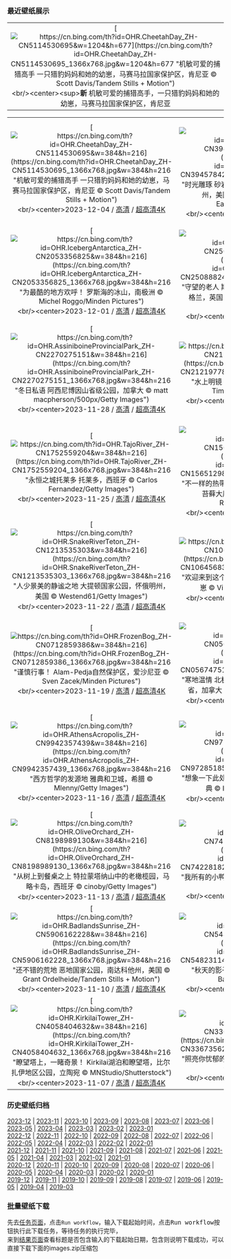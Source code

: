 ### 最近壁纸展示
||
|:---:|
|[![https://cn.bing.com/th?id=OHR.CheetahDay_ZH-CN5114530695&w=1204&h=677](https://cn.bing.com/th?id=OHR.CheetahDay_ZH-CN5114530695_1366x768.jpg&w=1204&h=677 "机敏可爱的捕猎高手&#10;一只猎豹妈妈和她的幼崽，马赛马拉国家保护区，肯尼亚&#10;© Scott Davis/Tandem Stills + Motion")](https://cn.bing.com/search?q=%e7%8c%8e%e8%b1%b9&form=hpcapt&mkt=zh-cn&filters=HpDate:"20231203_1600")<br/><center><sup>**新**</sup>&nbsp;机敏可爱的捕猎高手，一只猎豹妈妈和她的幼崽，马赛马拉国家保护区，肯尼亚<center/>|

||||
|:---:|:---:|:---:|
|[![https://cn.bing.com/th?id=OHR.CheetahDay_ZH-CN5114530695&w=384&h=216](https://cn.bing.com/th?id=OHR.CheetahDay_ZH-CN5114530695_1366x768.jpg&w=384&h=216 "机敏可爱的捕猎高手&#10;一只猎豹妈妈和她的幼崽，马赛马拉国家保护区，肯尼亚&#10;© Scott Davis/Tandem Stills + Motion")](https://cn.bing.com/search?q=%e7%8c%8e%e8%b1%b9&form=hpcapt&mkt=zh-cn&filters=HpDate:"20231203_1600")<br/><center>2023-12-04 / [高清](https://cn.bing.com/th?id=OHR.CheetahDay_ZH-CN5114530695_1920x1200.jpg&w=1920&h=1200) / [超高清4K](https://cn.bing.com/th?id=OHR.CheetahDay_ZH-CN5114530695_UHD.jpg&w=3840&h=2160)<center/>|[![https://cn.bing.com/th?id=OHR.VermilionCliffs_ZH-CN3945784250&w=384&h=216](https://cn.bing.com/th?id=OHR.VermilionCliffs_ZH-CN3945784250_1366x768.jpg&w=384&h=216 "时光雕琢&#10;砂岩岩层，红悬崖国家保护区，亚利桑那州，美国&#10;© Yva Momatiuk and John Eastcott/Minden Pictures")](https://cn.bing.com/search?q=%e7%ba%a2%e6%82%ac%e5%b4%96%e5%9b%bd%e5%ae%b6%e4%bf%9d%e6%8a%a4%e5%8c%ba&form=hpcapt&mkt=zh-cn&filters=HpDate:"20231202_1600")<br/><center>2023-12-03 / [高清](https://cn.bing.com/th?id=OHR.VermilionCliffs_ZH-CN3945784250_1920x1200.jpg&w=1920&h=1200) / [超高清4K](https://cn.bing.com/th?id=OHR.VermilionCliffs_ZH-CN3945784250_UHD.jpg&w=3840&h=2160)<center/>|[![https://cn.bing.com/th?id=OHR.GwaliorFortMP_ZH-CN3300432281&w=384&h=216](https://cn.bing.com/th?id=OHR.GwaliorFortMP_ZH-CN3300432281_1366x768.jpg&w=384&h=216 "永恒的瑰宝&#10;瓜廖尔堡，中央邦，印度&#10;© Dmitry Rukhlenko-Photos of India/Alamy")](https://cn.bing.com/search?q=%e7%93%9c%e5%bb%96%e5%b0%94%e5%a0%a1+%e4%b8%ad%e5%a4%ae%e9%82%a6&form=hpcapt&mkt=zh-cn&filters=HpDate:"20231201_1600")<br/><center>2023-12-02 / [高清](https://cn.bing.com/th?id=OHR.GwaliorFortMP_ZH-CN3300432281_1920x1200.jpg&w=1920&h=1200) / [超高清4K](https://cn.bing.com/th?id=OHR.GwaliorFortMP_ZH-CN3300432281_UHD.jpg&w=3840&h=2160)<center/>|
|[![https://cn.bing.com/th?id=OHR.IcebergAntarctica_ZH-CN2053356825&w=384&h=216](https://cn.bing.com/th?id=OHR.IcebergAntarctica_ZH-CN2053356825_1366x768.jpg&w=384&h=216 "为最酷的地方欢呼！&#10;罗斯海的冰山，南极洲&#10;© Michel Roggo/Minden Pictures")](https://cn.bing.com/search?q=%e7%bd%97%e6%96%af%e6%b5%b7&form=hpcapt&mkt=zh-cn&filters=HpDate:"20231130_1600")<br/><center>2023-12-01 / [高清](https://cn.bing.com/th?id=OHR.IcebergAntarctica_ZH-CN2053356825_1920x1200.jpg&w=1920&h=1200) / [超高清4K](https://cn.bing.com/th?id=OHR.IcebergAntarctica_ZH-CN2053356825_UHD.jpg&w=3840&h=2160)<center/>|[![https://cn.bing.com/th?id=OHR.TrotternishStorr_ZH-CN2508882441&w=384&h=216](https://cn.bing.com/th?id=OHR.TrotternishStorr_ZH-CN2508882441_1366x768.jpg&w=384&h=216 "守望的老人&#10;斯托尔，斯凯岛上展露的岩石尖峰，苏格兰，英国&#10;© Juan Maria Coy Vergara/Getty Images")](https://cn.bing.com/search?q=%e8%8b%8f%e6%a0%bc%e5%85%b0%e6%96%af%e5%87%af%e5%b2%9b&form=hpcapt&mkt=zh-cn&filters=HpDate:"20231129_1600")<br/><center>2023-11-30 / [高清](https://cn.bing.com/th?id=OHR.TrotternishStorr_ZH-CN2508882441_1920x1200.jpg&w=1920&h=1200) / [超高清4K](https://cn.bing.com/th?id=OHR.TrotternishStorr_ZH-CN2508882441_UHD.jpg&w=3840&h=2160)<center/>|[![https://cn.bing.com/th?id=OHR.SchwerinerSchloss_ZH-CN2390476345&w=384&h=216](https://cn.bing.com/th?id=OHR.SchwerinerSchloss_ZH-CN2390476345_1366x768.jpg&w=384&h=216 "童话中的城堡&#10;什未林湖上的什未林城堡，梅克伦堡-前波美拉尼亚州，德国&#10;© Hannes Wendt/Shutterstock")](https://cn.bing.com/search?q=%e4%bb%80%e6%9c%aa%e6%9e%97%e5%9f%8e%e5%a0%a1&form=hpcapt&mkt=zh-cn&filters=HpDate:"20231128_1600")<br/><center>2023-11-29 / [高清](https://cn.bing.com/th?id=OHR.SchwerinerSchloss_ZH-CN2390476345_1920x1200.jpg&w=1920&h=1200) / [超高清4K](https://cn.bing.com/th?id=OHR.SchwerinerSchloss_ZH-CN2390476345_UHD.jpg&w=3840&h=2160)<center/>|
|[![https://cn.bing.com/th?id=OHR.AssiniboineProvincialPark_ZH-CN2270275151&w=384&h=216](https://cn.bing.com/th?id=OHR.AssiniboineProvincialPark_ZH-CN2270275151_1366x768.jpg&w=384&h=216 "冬日私语&#10;阿西尼博因山省级公园，加拿大&#10;© matt macpherson/500px/Getty Images")](https://cn.bing.com/search?q=%e9%98%bf%e8%a5%bf%e5%b0%bc%e5%8d%9a%e5%9b%a0%e5%b1%b1%e7%9c%81%e7%ba%a7%e5%85%ac%e5%9b%ad&form=hpcapt&mkt=zh-cn&filters=HpDate:"20231127_1600")<br/><center>2023-11-28 / [高清](https://cn.bing.com/th?id=OHR.AssiniboineProvincialPark_ZH-CN2270275151_1920x1200.jpg&w=1920&h=1200) / [超高清4K](https://cn.bing.com/th?id=OHR.AssiniboineProvincialPark_ZH-CN2270275151_UHD.jpg&w=3840&h=2160)<center/>|[![https://cn.bing.com/th?id=OHR.RioNegro_ZH-CN2121977810&w=384&h=216](https://cn.bing.com/th?id=OHR.RioNegro_ZH-CN2121977810_1366x768.jpg&w=384&h=216 "水上明镜&#10;内格罗河，亚马逊河流域，巴西&#10;© Timothy Allen/Getty Images")](https://cn.bing.com/search?q=%e5%86%85%e6%a0%bc%e7%bd%97%e6%b2%b3&form=hpcapt&mkt=zh-cn&filters=HpDate:"20231126_1600")<br/><center>2023-11-27 / [高清](https://cn.bing.com/th?id=OHR.RioNegro_ZH-CN2121977810_1920x1200.jpg&w=1920&h=1200) / [超高清4K](https://cn.bing.com/th?id=OHR.RioNegro_ZH-CN2121977810_UHD.jpg&w=3840&h=2160)<center/>|[![https://cn.bing.com/th?id=OHR.BradgateFallow_ZH-CN1852334581&w=384&h=216](https://cn.bing.com/th?id=OHR.BradgateFallow_ZH-CN1852334581_1366x768.jpg&w=384&h=216 "谁踩到树枝了?&#10;布拉德盖特公园的小鹿，莱斯特郡，英国&#10;© Chris Bainbridge/Alamy")](https://cn.bing.com/search?q=%e5%b0%8f%e9%b9%bf&form=hpcapt&mkt=zh-cn&filters=HpDate:"20231125_1600")<br/><center>2023-11-26 / [高清](https://cn.bing.com/th?id=OHR.BradgateFallow_ZH-CN1852334581_1920x1200.jpg&w=1920&h=1200) / [超高清4K](https://cn.bing.com/th?id=OHR.BradgateFallow_ZH-CN1852334581_UHD.jpg&w=3840&h=2160)<center/>|
|[![https://cn.bing.com/th?id=OHR.TajoRiver_ZH-CN1752559204&w=384&h=216](https://cn.bing.com/th?id=OHR.TajoRiver_ZH-CN1752559204_1366x768.jpg&w=384&h=216 "永恒之城托莱多&#10;托莱多，西班牙&#10;© Carlos Fernandez/Getty Images")](https://cn.bing.com/search?q=%e8%a5%bf%e7%8f%ad%e7%89%99%e6%89%98%e8%8e%b1%e5%a4%9a&form=hpcapt&mkt=zh-cn&filters=HpDate:"20231124_1600")<br/><center>2023-11-25 / [高清](https://cn.bing.com/th?id=OHR.TajoRiver_ZH-CN1752559204_1920x1200.jpg&w=1920&h=1200) / [超高清4K](https://cn.bing.com/th?id=OHR.TajoRiver_ZH-CN1752559204_UHD.jpg&w=3840&h=2160)<center/>|[![https://cn.bing.com/th?id=OHR.HallofMosses_ZH-CN1565129809&w=384&h=216](https://cn.bing.com/th?id=OHR.HallofMosses_ZH-CN1565129809_1366x768.jpg&w=384&h=216 "不一样的热带雨林&#10;奥林匹克国家公园霍河雨林中的苔藓大厅 ，华盛顿州，美国&#10;© James Randklev/Getty Images")](https://cn.bing.com/search?q=%e9%9c%8d%e6%b2%b3%e9%9b%a8%e6%9e%97+%e5%a5%a5%e6%9e%97%e5%8c%b9%e5%85%8b%e5%9b%bd%e5%ae%b6%e5%85%ac%e5%9b%ad&form=hpcapt&mkt=zh-cn&filters=HpDate:"20231123_1600")<br/><center>2023-11-24 / [高清](https://cn.bing.com/th?id=OHR.HallofMosses_ZH-CN1565129809_1920x1200.jpg&w=1920&h=1200) / [超高清4K](https://cn.bing.com/th?id=OHR.HallofMosses_ZH-CN1565129809_UHD.jpg&w=3840&h=2160)<center/>|[![https://cn.bing.com/th?id=OHR.TeideNational_ZH-CN1367200520&w=384&h=216](https://cn.bing.com/th?id=OHR.TeideNational_ZH-CN1367200520_1366x768.jpg&w=384&h=216 "从深海到天空&#10;泰德国家公园的日落，特内里费岛，加那利群岛, 西班牙&#10;© Javier Martínez Morán/Alamy")](https://cn.bing.com/search?q=%e6%b3%b0%e5%be%b7%e5%9b%bd%e5%ae%b6%e5%85%ac%e5%9b%ad&form=hpcapt&mkt=zh-cn&filters=HpDate:"20231122_1600")<br/><center>2023-11-23 / [高清](https://cn.bing.com/th?id=OHR.TeideNational_ZH-CN1367200520_1920x1200.jpg&w=1920&h=1200) / [超高清4K](https://cn.bing.com/th?id=OHR.TeideNational_ZH-CN1367200520_UHD.jpg&w=3840&h=2160)<center/>|
|[![https://cn.bing.com/th?id=OHR.SnakeRiverTeton_ZH-CN1213535303&w=384&h=216](https://cn.bing.com/th?id=OHR.SnakeRiverTeton_ZH-CN1213535303_1366x768.jpg&w=384&h=216 "人少景美的静谧之地&#10;大提顿国家公园，怀俄明州，美国&#10;© Westend61/Getty Images")](https://cn.bing.com/search?q=%e5%a4%a7%e6%8f%90%e9%a1%bf%e5%9b%bd%e5%ae%b6%e5%85%ac%e5%9b%ad&form=hpcapt&mkt=zh-cn&filters=HpDate:"20231121_1600")<br/><center>2023-11-22 / [高清](https://cn.bing.com/th?id=OHR.SnakeRiverTeton_ZH-CN1213535303_1920x1200.jpg&w=1920&h=1200) / [超高清4K](https://cn.bing.com/th?id=OHR.SnakeRiverTeton_ZH-CN1213535303_UHD.jpg&w=3840&h=2160)<center/>|[![https://cn.bing.com/th?id=OHR.HelloSeal_ZH-CN1064568368&w=384&h=216](https://cn.bing.com/th?id=OHR.HelloSeal_ZH-CN1064568368_1366x768.jpg&w=384&h=216 "欢迎来到这个世界！&#10;英国诺福克海滩上的灰海豹幼崽&#10;© Vince Burton/Minden Pictures")](https://cn.bing.com/search?q=%e7%81%b0%e6%b5%b7%e8%b1%b9&form=hpcapt&mkt=zh-cn&filters=HpDate:"20231120_1600")<br/><center>2023-11-21 / [高清](https://cn.bing.com/th?id=OHR.HelloSeal_ZH-CN1064568368_1920x1200.jpg&w=1920&h=1200) / [超高清4K](https://cn.bing.com/th?id=OHR.HelloSeal_ZH-CN1064568368_UHD.jpg&w=3840&h=2160)<center/>|[![https://cn.bing.com/th?id=OHR.CastleCoch_ZH-CN0917284602&w=384&h=216](https://cn.bing.com/th?id=OHR.CastleCoch_ZH-CN0917284602_1366x768.jpg&w=384&h=216 "童话城堡&#10;科奇城堡，Tongwynlais，卡迪夫，威尔士，英国，欧洲&#10;© Billy Stock/robertharding/Alamy Stock Photo")](https://cn.bing.com/search?q=%e7%a7%91%e5%a5%87%e5%9f%8e%e5%a0%a1&form=hpcapt&mkt=zh-cn&filters=HpDate:"20231119_1600")<br/><center>2023-11-20 / [高清](https://cn.bing.com/th?id=OHR.CastleCoch_ZH-CN0917284602_1920x1200.jpg&w=1920&h=1200) / [超高清4K](https://cn.bing.com/th?id=OHR.CastleCoch_ZH-CN0917284602_UHD.jpg&w=3840&h=2160)<center/>|
|[![https://cn.bing.com/th?id=OHR.FrozenBog_ZH-CN0712859386&w=384&h=216](https://cn.bing.com/th?id=OHR.FrozenBog_ZH-CN0712859386_1366x768.jpg&w=384&h=216 "谨慎行事！&#10;Alam-Pedja自然保护区，爱沙尼亚&#10;© Sven Zacek/Minden Pictures")](https://cn.bing.com/search?q=Alam-Pedja%e8%87%aa%e7%84%b6%e4%bf%9d%e6%8a%a4%e5%8c%ba&form=hpcapt&mkt=zh-cn&filters=HpDate:"20231118_1600")<br/><center>2023-11-19 / [高清](https://cn.bing.com/th?id=OHR.FrozenBog_ZH-CN0712859386_1920x1200.jpg&w=1920&h=1200) / [超高清4K](https://cn.bing.com/th?id=OHR.FrozenBog_ZH-CN0712859386_UHD.jpg&w=3840&h=2160)<center/>|[![https://cn.bing.com/th?id=OHR.MilsePolarBear_ZH-CN0567475122&w=384&h=216](https://cn.bing.com/th?id=OHR.MilsePolarBear_ZH-CN0567475122_1366x768.jpg&w=384&h=216 "寒地温情&#10;北极熊妈妈和幼崽，丘吉尔城，曼尼托巴省，加拿大&#10;© Thorsten Milse/Getty Images")](https://cn.bing.com/search?q=%e4%b8%98%e5%90%89%e5%b0%94%e5%9f%8e&form=hpcapt&mkt=zh-cn&filters=HpDate:"20231117_1600")<br/><center>2023-11-18 / [高清](https://cn.bing.com/th?id=OHR.MilsePolarBear_ZH-CN0567475122_1920x1200.jpg&w=1920&h=1200) / [超高清4K](https://cn.bing.com/th?id=OHR.MilsePolarBear_ZH-CN0567475122_UHD.jpg&w=3840&h=2160)<center/>|[![https://cn.bing.com/th?id=OHR.BadRiver_ZH-CN0416550169&w=384&h=216](https://cn.bing.com/th?id=OHR.BadRiver_ZH-CN0416550169_1366x768.jpg&w=384&h=216 "该给靴子系上鞋带了！&#10;铜瀑布州立公园的巴德河，威斯康星州，美国&#10;© Big Joe/Getty Images")](https://cn.bing.com/search?q=%e5%a8%81%e6%96%af%e5%ba%b7%e6%98%9f%e5%b7%9e&form=hpcapt&mkt=zh-cn&filters=HpDate:"20231116_1600")<br/><center>2023-11-17 / [高清](https://cn.bing.com/th?id=OHR.BadRiver_ZH-CN0416550169_1920x1200.jpg&w=1920&h=1200) / [超高清4K](https://cn.bing.com/th?id=OHR.BadRiver_ZH-CN0416550169_UHD.jpg&w=3840&h=2160)<center/>|
|[![https://cn.bing.com/th?id=OHR.AthensAcropolis_ZH-CN9942357439&w=384&h=216](https://cn.bing.com/th?id=OHR.AthensAcropolis_ZH-CN9942357439_1366x768.jpg&w=384&h=216 "西方哲学的发源地&#10;雅典和卫城，希腊&#10;© Mlenny/Getty Images")](https://cn.bing.com/search?q=%e4%b8%96%e7%95%8c%e5%93%b2%e5%ad%a6%e6%97%a5&form=hpcapt&mkt=zh-cn&filters=HpDate:"20231115_1600")<br/><center>2023-11-16 / [高清](https://cn.bing.com/th?id=OHR.AthensAcropolis_ZH-CN9942357439_1920x1200.jpg&w=1920&h=1200) / [超高清4K](https://cn.bing.com/th?id=OHR.AthensAcropolis_ZH-CN9942357439_UHD.jpg&w=3840&h=2160)<center/>|[![https://cn.bing.com/th?id=OHR.SarekSweden_ZH-CN9728518595&w=384&h=216](https://cn.bing.com/th?id=OHR.SarekSweden_ZH-CN9728518595_1366x768.jpg&w=384&h=216 "想象一下此处的回声&#10;萨雷克国家公园的拉帕谷，瑞典&#10;© Hans Strand/Getty Images")](https://cn.bing.com/search?q=%e7%91%9e%e5%85%b8&form=hpcapt&mkt=zh-cn&filters=HpDate:"20231114_1600")<br/><center>2023-11-15 / [高清](https://cn.bing.com/th?id=OHR.SarekSweden_ZH-CN9728518595_1920x1200.jpg&w=1920&h=1200) / [超高清4K](https://cn.bing.com/th?id=OHR.SarekSweden_ZH-CN9728518595_UHD.jpg&w=3840&h=2160)<center/>|[![https://cn.bing.com/th?id=OHR.RussellLupines_ZH-CN8552113285&w=384&h=216](https://cn.bing.com/th?id=OHR.RussellLupines_ZH-CN8552113285_1366x768.jpg&w=384&h=216 "让人又爱又恨的花田&#10;特卡波湖沿岸的鲁冰花，南岛，新西兰&#10;© Jeffrey Lewis/Tandem Stills + Motion")](https://cn.bing.com/search?q=%e9%b2%81%e5%86%b0%e8%8a%b1&form=hpcapt&mkt=zh-cn&filters=HpDate:"20231113_1600")<br/><center>2023-11-14 / [高清](https://cn.bing.com/th?id=OHR.RussellLupines_ZH-CN8552113285_1920x1200.jpg&w=1920&h=1200) / [超高清4K](https://cn.bing.com/th?id=OHR.RussellLupines_ZH-CN8552113285_UHD.jpg&w=3840&h=2160)<center/>|
|[![https://cn.bing.com/th?id=OHR.OliveOrchard_ZH-CN8198989130&w=384&h=216](https://cn.bing.com/th?id=OHR.OliveOrchard_ZH-CN8198989130_1366x768.jpg&w=384&h=216 "从树上到餐桌之上&#10;特拉蒙塔纳山中的老橄榄园，马略卡岛，西班牙&#10;© cinoby/Getty Images")](https://cn.bing.com/search?q=%e8%a5%bf%e7%8f%ad%e7%89%99%e9%a9%ac%e7%95%a5%e5%8d%a1%e5%b2%9b&form=hpcapt&mkt=zh-cn&filters=HpDate:"20231112_1600")<br/><center>2023-11-13 / [高清](https://cn.bing.com/th?id=OHR.OliveOrchard_ZH-CN8198989130_1920x1200.jpg&w=1920&h=1200) / [超高清4K](https://cn.bing.com/th?id=OHR.OliveOrchard_ZH-CN8198989130_UHD.jpg&w=3840&h=2160)<center/>|[![https://cn.bing.com/th?id=OHR.MallarDucks_ZH-CN7422818269&w=384&h=216](https://cn.bing.com/th?id=OHR.MallarDucks_ZH-CN7422818269_1366x768.jpg&w=384&h=216 "我所有的小鸭子们&#10;秋天池塘里的两只绿头鸭&#10;© sun ok/Shutterstock")](https://cn.bing.com/search?q=%e7%bb%bf%e5%a4%b4%e9%b8%ad&form=hpcapt&mkt=zh-cn&filters=HpDate:"20231111_1600")<br/><center>2023-11-12 / [高清](https://cn.bing.com/th?id=OHR.MallarDucks_ZH-CN7422818269_1920x1200.jpg&w=1920&h=1200) / [超高清4K](https://cn.bing.com/th?id=OHR.MallarDucks_ZH-CN7422818269_UHD.jpg&w=3840&h=2160)<center/>|[![https://cn.bing.com/th?id=OHR.ValDiFunes_ZH-CN2080915930&w=384&h=216](https://cn.bing.com/th?id=OHR.ValDiFunes_ZH-CN2080915930_1366x768.jpg&w=384&h=216 "如诗如画的地方&#10;富内斯山谷，背景是多洛米蒂山，南蒂罗尔，意大利&#10;© Achim Thomae/Getty Images")](https://cn.bing.com/search?q=%e5%8d%97%e8%92%82%e7%bd%97%e5%b0%94&form=hpcapt&mkt=zh-cn&filters=HpDate:"20231110_1600")<br/><center>2023-11-11 / [高清](https://cn.bing.com/th?id=OHR.ValDiFunes_ZH-CN2080915930_1920x1200.jpg&w=1920&h=1200) / [超高清4K](https://cn.bing.com/th?id=OHR.ValDiFunes_ZH-CN2080915930_UHD.jpg&w=3840&h=2160)<center/>|
|[![https://cn.bing.com/th?id=OHR.BadlandsSunrise_ZH-CN5906162228&w=384&h=216](https://cn.bing.com/th?id=OHR.BadlandsSunrise_ZH-CN5906162228_1366x768.jpg&w=384&h=216 "还不错的荒地&#10;恶地国家公园，南达科他州，美国&#10;© Grant Ordelheide/Tandem Stills + Motion")](https://cn.bing.com/search?q=%e6%81%b6%e5%9c%b0%e5%9b%bd%e5%ae%b6%e5%85%ac%e5%9b%ad&form=hpcapt&mkt=zh-cn&filters=HpDate:"20231109_1600")<br/><center>2023-11-10 / [高清](https://cn.bing.com/th?id=OHR.BadlandsSunrise_ZH-CN5906162228_1920x1200.jpg&w=1920&h=1200) / [超高清4K](https://cn.bing.com/th?id=OHR.BadlandsSunrise_ZH-CN5906162228_UHD.jpg&w=3840&h=2160)<center/>|[![https://cn.bing.com/th?id=OHR.NorwayBirch_ZH-CN5482311438&w=384&h=216](https://cn.bing.com/th?id=OHR.NorwayBirch_ZH-CN5482311438_1366x768.jpg&w=384&h=216 "秋天的影子&#10;秋天的白桦树，德拉门，挪威&#10;© Baac3nes/Getty Images")](https://cn.bing.com/search?q=%e7%99%bd%e6%a1%a6%e6%a0%91&form=hpcapt&mkt=zh-cn&filters=HpDate:"20231108_1600")<br/><center>2023-11-09 / [高清](https://cn.bing.com/th?id=OHR.NorwayBirch_ZH-CN5482311438_1920x1200.jpg&w=1920&h=1200) / [超高清4K](https://cn.bing.com/th?id=OHR.NorwayBirch_ZH-CN5482311438_UHD.jpg&w=3840&h=2160)<center/>|[![https://cn.bing.com/th?id=OHR.LiDong2023_ZH-CN5089092069&w=384&h=216](https://cn.bing.com/th?id=OHR.LiDong2023_ZH-CN5089092069_1366x768.jpg&w=384&h=216 "冬日里的壮丽美景&#10;黄山的日落，安徽省，中国&#10;© Nantapon Pattamakijsakul/Getty Images")](https://cn.bing.com/search?q=%e4%b8%ad%e5%9b%bd%e9%bb%84%e5%b1%b1&form=hpcapt&mkt=zh-cn&filters=HpDate:"20231107_1600")<br/><center>2023-11-08 / [高清](https://cn.bing.com/th?id=OHR.LiDong2023_ZH-CN5089092069_1920x1200.jpg&w=1920&h=1200) / [超高清4K](https://cn.bing.com/th?id=OHR.LiDong2023_ZH-CN5089092069_UHD.jpg&w=3840&h=2160)<center/>|
|[![https://cn.bing.com/th?id=OHR.KirkilaiTower_ZH-CN4058404632&w=384&h=216](https://cn.bing.com/th?id=OHR.KirkilaiTower_ZH-CN4058404632_1366x768.jpg&w=384&h=216 "瞭望塔上，一睹奇景！&#10;Kirkilai湖泊和瞭望塔，比尔扎伊地区公园，立陶宛&#10;© MNStudio/Shutterstock")](https://cn.bing.com/search?q=%e7%ab%8b%e9%99%b6%e5%ae%9b&form=hpcapt&mkt=zh-cn&filters=HpDate:"20231106_1600")<br/><center>2023-11-07 / [高清](https://cn.bing.com/th?id=OHR.KirkilaiTower_ZH-CN4058404632_1920x1200.jpg&w=1920&h=1200) / [超高清4K](https://cn.bing.com/th?id=OHR.KirkilaiTower_ZH-CN4058404632_UHD.jpg&w=3840&h=2160)<center/>|[![https://cn.bing.com/th?id=OHR.LagoPehoe_ZH-CN3367356273&w=384&h=216](https://cn.bing.com/th?id=OHR.LagoPehoe_ZH-CN3367356273_1366x768.jpg&w=384&h=216 "照亮你忧郁的心&#10;佩霍湖，百内国家公园，智利南部&#10;© OST/Getty Images")](https://cn.bing.com/search?q=%e7%99%be%e5%86%85%e5%9b%bd%e5%ae%b6%e5%85%ac%e5%9b%ad&form=hpcapt&mkt=zh-cn&filters=HpDate:"20231105_1600")<br/><center>2023-11-06 / [高清](https://cn.bing.com/th?id=OHR.LagoPehoe_ZH-CN3367356273_1920x1200.jpg&w=1920&h=1200) / [超高清4K](https://cn.bing.com/th?id=OHR.LagoPehoe_ZH-CN3367356273_UHD.jpg&w=3840&h=2160)<center/>|[![https://cn.bing.com/th?id=OHR.SilencioSpain_ZH-CN2955614478&w=384&h=216](https://cn.bing.com/th?id=OHR.SilencioSpain_ZH-CN2955614478_1366x768.jpg&w=384&h=216 "宁静之地&#10;石英岩地层，普拉亚德尔锡伦西奥，西班牙&#10;© Jean-Philippe Delobelle/Minden Pictures")](https://cn.bing.com/search?q=%e8%a5%bf%e7%8f%ad%e7%89%99%e9%98%bf%e6%96%af%e5%9b%be%e9%87%8c%e4%ba%9a%e6%96%af&form=hpcapt&mkt=zh-cn&filters=HpDate:"20231104_1600")<br/><center>2023-11-05 / [高清](https://cn.bing.com/th?id=OHR.SilencioSpain_ZH-CN2955614478_1920x1200.jpg&w=1920&h=1200) / [超高清4K](https://cn.bing.com/th?id=OHR.SilencioSpain_ZH-CN2955614478_UHD.jpg&w=3840&h=2160)<center/>|


### 历史壁纸归档
[2023-12](views/2023/2023-12.md) | [2023-11](views/2023/2023-11.md) | [2023-10](views/2023/2023-10.md) | [2023-09](views/2023/2023-09.md) | [2023-08](views/2023/2023-08.md) | [2023-07](views/2023/2023-07.md) | [2023-06](views/2023/2023-06.md) | [2023-05](views/2023/2023-05.md) | [2023-04](views/2023/2023-04.md) | [2023-03](views/2023/2023-03.md) | [2023-02](views/2023/2023-02.md) | [2023-01](views/2023/2023-01.md)  
[2022-12](views/2022/2022-12.md) | [2022-11](views/2022/2022-11.md) | [2022-10](views/2022/2022-10.md) | [2022-09](views/2022/2022-09.md) | [2022-08](views/2022/2022-08.md) | [2022-07](views/2022/2022-07.md) | [2022-06](views/2022/2022-06.md) | [2022-05](views/2022/2022-05.md) | [2022-04](views/2022/2022-04.md) | [2022-03](views/2022/2022-03.md) | [2022-02](views/2022/2022-02.md) | [2022-01](views/2022/2022-01.md)  
[2021-12](views/2021/2021-12.md) | [2021-11](views/2021/2021-11.md) | [2021-10](views/2021/2021-10.md) | [2021-09](views/2021/2021-09.md) | [2021-08](views/2021/2021-08.md) | [2021-07](views/2021/2021-07.md) | [2021-06](views/2021/2021-06.md) | [2021-05](views/2021/2021-05.md) | [2021-04](views/2021/2021-04.md) | [2021-03](views/2021/2021-03.md) | [2021-02](views/2021/2021-02.md) | [2021-01](views/2021/2021-01.md)  
[2020-12](views/2020/2020-12.md) | [2020-11](views/2020/2020-11.md) | [2020-10](views/2020/2020-10.md) | [2020-09](views/2020/2020-09.md) | [2020-08](views/2020/2020-08.md) | [2020-07](views/2020/2020-07.md) | [2020-06](views/2020/2020-06.md) | [2020-05](views/2020/2020-05.md) | [2020-04](views/2020/2020-04.md) | [2020-03](views/2020/2020-03.md) | [2020-02](views/2020/2020-02.md) | [2020-01](views/2020/2020-01.md)  
[2019-12](views/2019/2019-12.md) | [2019-11](views/2019/2019-11.md) | [2019-10](views/2019/2019-10.md) | [2019-09](views/2019/2019-09.md) | [2019-08](views/2019/2019-08.md) | [2019-07](views/2019/2019-07.md) | [2019-06](views/2019/2019-06.md) | [2019-05](views/2019/2019-05.md) | [2019-04](views/2019/2019-04.md) | [2019-03](views/2019/2019-03.md)


### 批量壁纸下载
先去[任务页面](https://github.com/wefashe/image-save/actions/workflows/mydown.yml)，点击`Run workflow`，输入下载起始时间，点击<kbd>Run workflow</kbd>按钮执行此下载任务，等待任务的执行完毕，  
来到[结果页面](https://github.com/wefashe/image-save/releases/tag/down_zip_tag)查看标题是否包含输入的下载起始日期，包含则说明下载成功，可以直接下载下面的images.zip压缩包  
